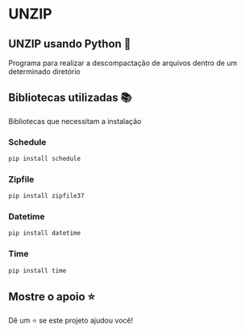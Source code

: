# UNZIP

## **UNZIP usando Python 🐍**

Programa para realizar a descompactação de arquivos dentro de um determinado diretório

## **Bibliotecas utilizadas 📚**
Bibliotecas que necessitam a instalação
### Schedule
```sh
pip install schedule
```
### Zipfile
```sh
pip install zipfile37
```
### Datetime
```sh
pip install datetime
```
### Time
```sh
pip install time
```

## **Mostre o apoio ⭐️**
Dê um ⭐️ se este projeto ajudou você!